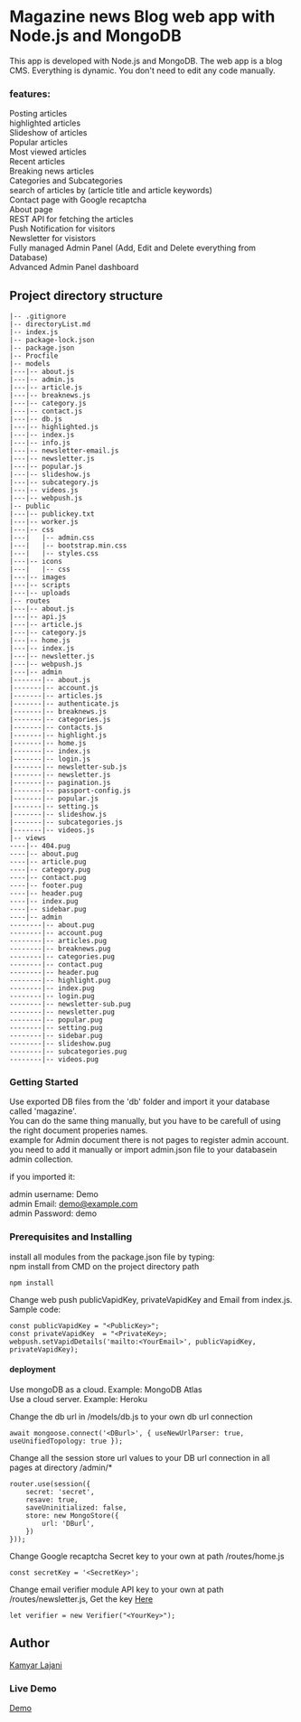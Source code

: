# Magazine news Blog web app with Node.js and MongoDB

This app is developed with Node.js and MongoDB.
The web app is a blog CMS. Everything is dynamic. You don't need to edit any code manually.

### features:

Posting articles  
highlighted articles  
Slideshow of  articles  
Popular articles  
Most viewed articles  
Recent articles  
Breaking news articles  
Categories and Subcategories  
search of articles by (article title and article keywords)  
Contact page with Google recaptcha  
About page  
REST API for fetching the articles  
Push Notification for visitors  
Newsletter for visistors  
Fully managed Admin Panel (Add, Edit and Delete everything from Database)  
Advanced Admin Panel dashboard  


## Project directory structure

```
|-- .gitignore  
|-- directoryList.md  
|-- index.js  
|-- package-lock.json  
|-- package.json  
|-- Procfile  
|-- models  
|---|-- about.js  
|---|-- admin.js  
|---|-- article.js  
|---|-- breaknews.js  
|---|-- category.js  
|---|-- contact.js  
|---|-- db.js  
|---|-- highlighted.js  
|---|-- index.js  
|---|-- info.js  
|---|-- newsletter-email.js  
|---|-- newsletter.js  
|---|-- popular.js  
|---|-- slideshow.js  
|---|-- subcategory.js  
|---|-- videos.js  
|---|-- webpush.js  
|-- public  
|---|-- publickey.txt  
|---|-- worker.js  
|---|-- css  
|---|   |-- admin.css  
|---|   |-- bootstrap.min.css  
|---|   |-- styles.css  
|---|-- icons  
|---|   |-- css  
|---|-- images  
|---|-- scripts  
|---|-- uploads  
|-- routes  
|---|-- about.js  
|---|-- api.js  
|---|-- article.js  
|---|-- category.js  
|---|-- home.js  
|---|-- index.js  
|---|-- newsletter.js  
|---|-- webpush.js  
|---|-- admin  
|-------|-- about.js  
|-------|-- account.js  
|-------|-- articles.js  
|-------|-- authenticate.js  
|-------|-- breaknews.js  
|-------|-- categories.js  
|-------|-- contacts.js  
|-------|-- highlight.js  
|-------|-- home.js  
|-------|-- index.js  
|-------|-- login.js  
|-------|-- newsletter-sub.js  
|-------|-- newsletter.js  
|-------|-- pagination.js  
|-------|-- passport-config.js  
|-------|-- popular.js  
|-------|-- setting.js  
|-------|-- slideshow.js  
|-------|-- subcategories.js  
|-------|-- videos.js  
|-- views  
----|-- 404.pug  
----|-- about.pug  
----|-- article.pug  
----|-- category.pug  
----|-- contact.pug  
----|-- footer.pug  
----|-- header.pug  
----|-- index.pug  
----|-- sidebar.pug  
----|-- admin  
--------|-- about.pug  
--------|-- account.pug  
--------|-- articles.pug  
--------|-- breaknews.pug  
--------|-- categories.pug  
--------|-- contact.pug  
--------|-- header.pug  
--------|-- highlight.pug  
--------|-- index.pug  
--------|-- login.pug  
--------|-- newsletter-sub.pug  
--------|-- newsletter.pug  
--------|-- popular.pug  
--------|-- setting.pug  
--------|-- sidebar.pug  
--------|-- slideshow.pug  
--------|-- subcategories.pug  
--------|-- videos.pug  
```

### Getting Started

Use exported DB files from the 'db' folder and import it your database called 'magazine'.  
You can do the same thing manually, but you have to be carefull of using the right document properies names.  
example for Admin document there is not pages to register admin account. you need to add it manually or import admin.json file to your databasein admin collection.

if you imported it:  

admin username: Demo  
admin Email: demo@example.com  
admin Password: demo  



### Prerequisites and Installing

install all modules from the package.json file by typing:  
npm install from CMD on the project directory path

```  
npm install
```  

Change web push publicVapidKey, privateVapidKey and Email from index.js. Sample code:  

```  
const publicVapidKey = "<PublicKey>";  
const privateVapidKey  = "<PrivateKey>;  
webpush.setVapidDetails('mailto:<YourEmail>', publicVapidKey, privateVapidKey);
```  
#### deployment

Use mongoDB as a cloud. Example: MongoDB Atlas  
Use a cloud server. Example: Heroku  

Change the db url in /models/db.js to your own db url connection  

```  
await mongoose.connect('<DBurl>', { useNewUrlParser: true, useUnifiedTopology: true });  
```  
Change all the session store url values to your DB url connection in all pages at directory /admin/*
```
router.use(session({
    secret: 'secret',
    resave: true,
    saveUninitialized: false,
    store: new MongoStore({
        url: 'DBurl',
    })
}));
```

Change Google recaptcha Secret key to your own at path /routes/home.js  

```
const secretKey = '<SecretKey>';
```
Change email verifier module API key to your own at path /routes/newsletter.js, Get the key [Here](https://emailverification.whoisxmlapi.com/)  

```
let verifier = new Verifier("<YourKey>");
```

## Author
[Kamyar Lajani](https://www.instagram.com/kamyar_lajani/)

### Live Demo

[Demo](https://magazine-news.herokuapp.com)

